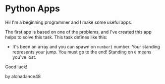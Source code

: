 # Python Apps

Hi! I'm a beginning programmer and I make some useful apps.

The first app is based on one of the problems, and I've created this app helps to solve this task.
This task defines like this:
- It's been an array and you can spawn on `number1` number. Your standing represents your jump. You must go to the end! Standing on `0` means you've lost.

Good luck! 

by alohadance48 
